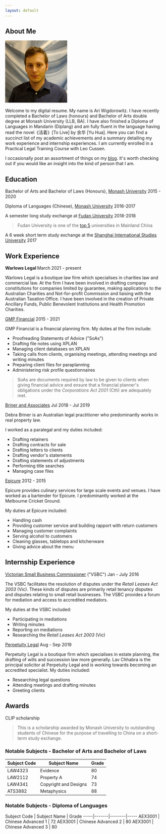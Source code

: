 ```yaml
---
layout: default
---
```


## About Me

<img class="profile-picture" src="sherlock.jpg">

Welcome to my digital resume. My name is Ari Wigdorowitz. I have recently completed a Bachelor of Laws (honours) and Bachelor of Arts double degree at Monash University (LLB, BA).  I have also finished a Diploma of Languages in Mandarin (Diplang) and am fully fluent in the language having read the novel《活着》[To Live] by 余华 [Yu Hua]. Here you can find a succinct list of my academic achievements and a summary detailing my work experience and internship experiences. I am currently enrolled in a Practical Legal Training Course with Leo Cussen.  

I occasionally post an assortment of things on my [blog](https://wigdo.github.io/papyrus). It's worth checking out if you would like an insight into the kind of person that I am.  

## Education

Bachelor of Arts and Bachelor of Laws (Honours), [Monash University](https://www.monash.edu/study/why-choose-monash/our-rankings)
2015 - 2020

Diploma of Languages (Chinese), [Monash University](https://www.monash.edu/study/why-choose-monash/our-rankings)
2016-2017

A semester long study exchange at [Fudan University](https://en.wikipedia.org/wiki/Fudan_University 'highly regarded Chinese university')
2018-2018

> Fudan University is one of the [top 5](https://www.timeshighereducation.com/student/best-universities/best-universities-china) universities in Mainland China

A 6 week short term study exchange at the [Shanghai International Studies University](https://en.wikipedia.org/wiki/Shanghai_International_Studies_University) 2017

## Work Experience

<b>Warlows Legal </b> March 2021 - present
<p>Warlows Legal is a boutique law firm which specialises in charities law and commercial law. At the firm I have been involved in drafting company constitutions for companies limited by guarantee, making applications to the Australian Charities and Not-for-profit Commission and liaising with the Australian Taxation Office. I have been involved in the creation of Private Ancillary Funds, Public Benevolent Institutions and Health Promotion Charities. 
</p>


[GMP Financial](https://gmpfinancial.com.au/) 2015 - 2021
<p> GMP Financial is a financial planning firm. My duties at the firm include:
</p>

<ul>
  <li> Proofreading Statements of Advice ("SoAs") </li>
  <li> Drafting file notes using XPLAN </li>
  <li> Managing client databases on XPLAN </li>
  <li> Taking calls from clients, organising meetings, attending meetings and writing minutes </li>
  <li> Preparing client files for paraplanning </li>
  <li> Administering risk profile questionnaires </li>
</ul>

> SoAs are documents required
by law to be given to clients when giving financial advice and ensure
that a financial planner's obligations under the <em> Corporations Act 2001
</em> (Cth) are adequately met.


[Briner and Associates](https://lawyerlist.com.au/1829-Briner--Associates.aspx) Jul 2018 - Jul 2019
<p> Debra Briner is an Australian legal practitioner who predominantly works in real property law.</p>

<p>
I worked as a paralegal and my duties included: </p>  
<ul>

  <li> Drafting retainers </li>
  <li> Drafting contracts for sale </li>
  <li> Drafting letters to clients </li>
  <li> Drafting vendor's statements </li>
  <li> Drafting statements of adjustments </li>
  <li> Performing title searches </li>
  <li> Managing case files </li>

</ul>

[Epicure](https://www.epicure.com.au/) 2012 - 2015

<p>  Epicure provides culinary services for large scale events and venues. I have
worked as a bartender for Epicure. I predominantly worked at the
Melbourne Cricket Ground.</p>

<p> My duties at Epicure included: </p>


<ul>
  <li> Handling cash </li>
  <li> Providing customer service and building rapport with return customers </li>
  <li> Managing customer complaints </li>
  <li> Serving alcohol to customers </li>
  <li> Cleaning glasses, tabletops and kitchenware </li>
  <li> Giving advice about the menu </li>

</ul>


## Internship Experience

[Victorian Small Business Commissioner](https://www.vsbc.vic.gov.au/) ("VSBC") Jan - July 2016

<p>
The VSBC facilitates the resolution of disputes under the <em> Retail Leases Act 2003 </em> (Vic). These kinds of disputes are primarily retail tenancy disputes and disputes relating to small retail businesses. The VSBC provides a forum for mediation and access to accredited mediators. </p>

<p> My duties at the VSBC included:
</p>

<ul>

  <li> Participating in mediations </li>
  <li> Writing minutes </li>
  <li> Reporting on mediations </li>
  <li> Researching the <em> Retail Leases Act 2003 </em> (Vic) </li>

</ul>

[Perpetuity Legal](https://www.perpetuitylegal.com.au/) Aug - Sep 2019


<p>
Perpetuity Legal is a boutique firm which specialises in estate planning, the drafting of wills and succession law more generally. Lav Chhabra is the principal solicitor at Perpetuity Legal and is working towards becoming an accredited specialist. My duties included: </p>

<ul>
  <li> Researching legal questions </li>
  <li> Attending meetings and drafting minutes </li>
  <li> Greeting clients </li>  
</ul>


## Awards

CLIP scholarship
> This is a scholarship awarded by Monash University to outstanding students of Chinese for the purpose of travelling to China on a short-term study exchange.


### Notable Subjects - Bachelor of Arts and Bachelor of Laws

Subject Code | Subject Name | Grade
-----|-------|--------
LAW4323 | Evidence | 80
LAW2112 | Property A | 74
LAW4341 |Copyright and Designs| 73
ATS3882 |Metaphysics | 88

### Notable Subjects - Diploma of Languages

Subject Code | Subject Name | Grade
-----|-------|--------|-----
AEX3001 | Chinese Advanced 1  | 72
AEX3001 | Chinese Advanced 2  | 80
AEX3001 | Chinese Advanced 3  | 80
